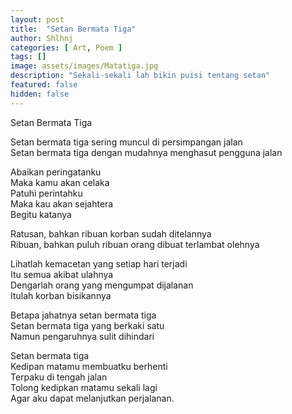 ```yaml
---
layout: post
title:  "Setan Bermata Tiga"
author: Shlhnj
categories: [ Art, Poem ]
tags: []
image: assets/images/Matatiga.jpg
description: "Sekali-sekali lah bikin puisi tentang setan"
featured: false
hidden: false
---
```


Setan Bermata Tiga<br>

Setan bermata tiga sering muncul di persimpangan jalan<br>
Setan bermata tiga dengan mudahnya menghasut pengguna jalan<br>

Abaikan peringatanku<br>
Maka kamu akan celaka<br>
Patuhi perintahku<br>
Maka kau akan sejahtera<br>
Begitu katanya<br>

Ratusan, bahkan ribuan korban sudah ditelannya<br>
Ribuan, bahkan puluh ribuan orang dibuat terlambat olehnya<br>

Lihatlah kemacetan yang setiap hari terjadi<br>
Itu semua akibat ulahnya<br>
Dengarlah orang yang mengumpat dijalanan<br>
Itulah korban bisikannya<br>

Betapa jahatnya setan bermata tiga<br>
Setan bermata tiga yang berkaki satu<br>
Namun pengaruhnya sulit dihindari<br>

Setan bermata tiga<br>
Kedipan matamu membuatku berhenti<br>
Terpaku di tengah jalan<br>
Tolong kedipkan matamu sekali lagi<br>
Agar aku dapat melanjutkan perjalanan.<br>
